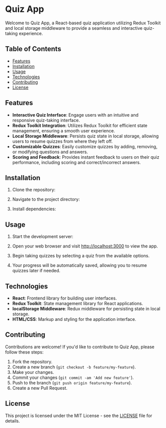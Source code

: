 # Quiz App

Welcome to Quiz App, a React-based quiz application utilizing Redux Toolkit and local storage middleware to provide a seamless and interactive quiz-taking experience.

## Table of Contents

- [Features](#features)
- [Installation](#installation)
- [Usage](#usage)
- [Technologies](#technologies)
- [Contributing](#contributing)
- [License](#license)

## Features

- **Interactive Quiz Interface**: Engage users with an intuitive and responsive quiz-taking interface.
- **Redux Toolkit Integration**: Utilizes Redux Toolkit for efficient state management, ensuring a smooth user experience.
- **Local Storage Middleware**: Persists quiz state in local storage, allowing users to resume quizzes from where they left off.
- **Customizable Quizzes**: Easily customize quizzes by adding, removing, or modifying questions and answers.
- **Scoring and Feedback**: Provides instant feedback to users on their quiz performance, including scoring and correct/incorrect answers.

## Installation

1. Clone the repository:


2. Navigate to the project directory:


3. Install dependencies:



## Usage

1. Start the development server:


2. Open your web browser and visit [http://localhost:3000](http://localhost:3000) to view the app.

3. Begin taking quizzes by selecting a quiz from the available options.

4. Your progress will be automatically saved, allowing you to resume quizzes later if needed.

## Technologies

- **React**: Frontend library for building user interfaces.
- **Redux Toolkit**: State management library for React applications.
- **localStorage Middleware**: Redux middleware for persisting state in local storage.
- **HTML/CSS**: Markup and styling for the application interface.

## Contributing

Contributions are welcome! If you'd like to contribute to Quiz App, please follow these steps:

1. Fork the repository.
2. Create a new branch (`git checkout -b feature/my-feature`).
3. Make your changes.
4. Commit your changes (`git commit -am 'Add new feature'`).
5. Push to the branch (`git push origin feature/my-feature`).
6. Create a new Pull Request.

## License

This project is licensed under the MIT License - see the [LICENSE](LICENSE) file for details.